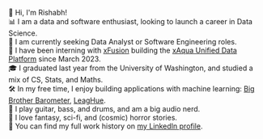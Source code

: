 👋 Hi, I'm Rishabh!  
📊 I am a data and software enthusiast, looking to launch a career in Data Science.  
🤝 I am currently seeking Data Analyst or Software Engineering roles.  
💼 I have been interning with [xFusion](https://www.xfusiontech.com/) building the [xAqua Unified Data Platform](https://xaqua.io/) since March 2023.  
🎓 I graduated last year from the University of Washington, and studied a mix of CS, Stats, and Maths.  
🛠️ In my free time, I enjoy building applications with machine learning: [Big Brother Barometer](https://github.com/vermarish/docs-BBBarometer), [LeagHue](https://github.com/vermarish/LeagHue).  
🎵 I play guitar, bass, and drums, and am a big audio nerd.  
📕 I love fantasy, sci-fi, and (cosmic) horror stories.  
📝 You can find my full work history on [my LinkedIn profile](https://www.linkedin.com/in/vermarish/).
